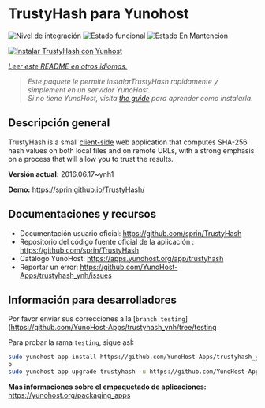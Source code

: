 <!--
Este archivo README esta generado automaticamente<https://github.com/YunoHost/apps/tree/master/tools/readme_generator>
No se debe editar a mano.
-->

# TrustyHash para Yunohost

[![Nivel de integración](https://dash.yunohost.org/integration/trustyhash.svg)](https://dash.yunohost.org/appci/app/trustyhash) ![Estado funcional](https://ci-apps.yunohost.org/ci/badges/trustyhash.status.svg) ![Estado En Mantención](https://ci-apps.yunohost.org/ci/badges/trustyhash.maintain.svg)

[![Instalar TrustyHash con Yunhost](https://install-app.yunohost.org/install-with-yunohost.svg)](https://install-app.yunohost.org/?app=trustyhash)

*[Leer este README en otros idiomas.](./ALL_README.md)*

> *Este paquete le permite instalarTrustyHash rapidamente y simplement en un servidor YunoHost.*  
> *Si no tiene YunoHost, visita [the guide](https://yunohost.org/install) para aprender como instalarla.*

## Descripción general

TrustyHash is a small [client-side](https://unhosted.org/) web application that
computes SHA-256 hash values on both local files and on remote URLs, with a
strong emphasis on a process that will allow you to trust the results.


**Versión actual:** 2016.06.17~ynh1

**Demo:** <https://sprin.github.io/TrustyHash/>
## Documentaciones y recursos

- Documentación usuario oficial: <https://github.com/sprin/TrustyHash>
- Repositorio del código fuente oficial de la aplicación : <https://github.com/sprin/TrustyHash>
- Catálogo YunoHost: <https://apps.yunohost.org/app/trustyhash>
- Reportar un error: <https://github.com/YunoHost-Apps/trustyhash_ynh/issues>

## Información para desarrolladores

Por favor enviar sus correcciones a la [`branch testing`](https://github.com/YunoHost-Apps/trustyhash_ynh/tree/testing

Para probar la rama `testing`, sigue asÍ:

```bash
sudo yunohost app install https://github.com/YunoHost-Apps/trustyhash_ynh/tree/testing --debug
o
sudo yunohost app upgrade trustyhash -u https://github.com/YunoHost-Apps/trustyhash_ynh/tree/testing --debug
```

**Mas informaciones sobre el empaquetado de aplicaciones:** <https://yunohost.org/packaging_apps>
